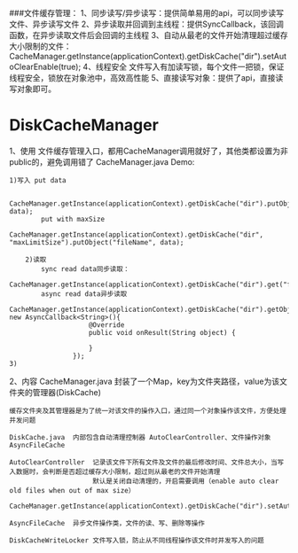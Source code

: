 ###文件缓存管理：
1、同步读写/异步读写：提供简单易用的api，可以同步读写文件、异步读写文件
2、异步读取并回调到主线程：提供SyncCallback，该回调函数，在异步读取文件后会回调的主线程
3、自动从最老的文件开始清理超过缓存大小限制的文件：
	CacheManager.getInstance(applicationContext).getDiskCache("dir").setAutoClearEnable(true);
4、线程安全 
	文件写入有加读写锁，每个文件一把锁，保证线程安全，锁放在对象池中，高效高性能
5、直接读写对象：提供了api，直接读写对象即可。

# DiskCacheManager
1、使用
    文件缓存管理入口，都用CacheManager调用就好了，其他类都设置为非public的，避免调用错了
    CacheManager.java
    Demo:
        
	1)写入 put data
	
            CacheManager.getInstance(applicationContext).getDiskCache("dir").putObject("fileName", data);
            put with maxSize
            CacheManager.getInstance(applicationContext).getDiskCache("dir", "maxLimitSize").putObject("fileName", data);

        2)读取 
            sync read data同步读取：
            CacheManager.getInstance(applicationContext).getDiskCache("dir").get("fileName");
            async read data异步读取
            CacheManager.getInstance(applicationContext).getDiskCache("dir").getObject("fileName", new AsyncCallback<String>(){
                        @Override
                        public void onResult(String object) {

                        }
                    });
	3)
2、内容
    CacheManager.java  封装了一个Map，key为文件夹路径，value为该文件夹的管理器(DiskCache)

    缓存文件夹及其管理器是为了统一对该文件的操作入口，通过同一个对象操作该文件，方便处理并发问题

    DiskCache.java  内部包含自动清理控制器 AutoClearController、文件操作对象AsyncFileCache

    AutoClearController  记录该文件下所有文件及文件的最后修改时间、文件总大小，当写入数据时，会判断是否超过缓存大小限制，超过则从最老的文件开始清理
                         默认是关闭自动清理的，开启需要调用（enable auto clear old files when out of max size）
						 CacheManager.getInstance(applicationContext).getDiskCache("dir").setAutoClearEnable(true)

    AsyncFileCache  异步文件操作类，文件的读、写、删除等操作

    DiskCacheWriteLocker 文件写入锁，防止从不同线程操作该文件时并发写入的问题
